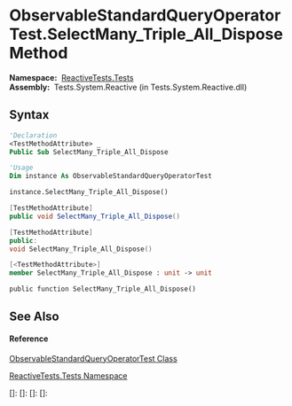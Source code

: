 # ObservableStandardQueryOperatorTest.SelectMany\_Triple\_All\_Dispose Method

**Namespace:**  [ReactiveTests.Tests](ReactiveTests.Tests\ReactiveTests.Tests.md)  
**Assembly:**  Tests.System.Reactive (in Tests.System.Reactive.dll)

## Syntax

```vb
'Declaration
<TestMethodAttribute> _
Public Sub SelectMany_Triple_All_Dispose
```

```vb
'Usage
Dim instance As ObservableStandardQueryOperatorTest

instance.SelectMany_Triple_All_Dispose()
```

```csharp
[TestMethodAttribute]
public void SelectMany_Triple_All_Dispose()
```

```c++
[TestMethodAttribute]
public:
void SelectMany_Triple_All_Dispose()
```

```fsharp
[<TestMethodAttribute>]
member SelectMany_Triple_All_Dispose : unit -> unit 
```

```jscript
public function SelectMany_Triple_All_Dispose()
```

## See Also

#### Reference

[ObservableStandardQueryOperatorTest Class](ObservableStandardQueryOperatorTest\ObservableStandardQueryOperatorTest.md)

[ReactiveTests.Tests Namespace](ReactiveTests.Tests\ReactiveTests.Tests.md)

[]: 
[]: 
[]: 
[]: 